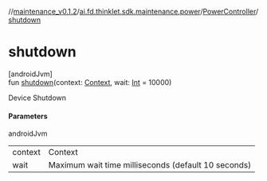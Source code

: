 //[maintenance_v0.1.2](../../../index.md)/[ai.fd.thinklet.sdk.maintenance.power](../index.md)/[PowerController](index.md)/[shutdown](shutdown.md)

# shutdown

[androidJvm]\
fun [shutdown](shutdown.md)(context: [Context](https://developer.android.com/reference/kotlin/android/content/Context.html), wait: [Int](https://kotlinlang.org/api/latest/jvm/stdlib/kotlin/-int/index.html) = 10000)

Device Shutdown

#### Parameters

androidJvm

| | |
|---|---|
| context | Context |
| wait | Maximum wait time milliseconds (default 10 seconds) |
